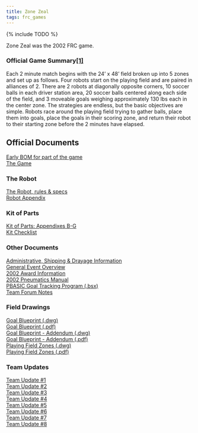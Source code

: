 ```yaml
---
title: Zone Zeal
tags: frc_games
---
```

{% include TODO %}

Zone Zeal was the 2002 FRC game.

### Official Game Summary[[1]](https://web.archive.org/web/20150316194933/http://www3.usfirst.org/sites/default/files/uploadedFiles/Who/FIRST_History/FRC_Game_Summaries_Photos.pdf "https://web.archive.org/web/20150316194933/http://www3.usfirst.org/sites/default/files/uploadedFiles/Who/FIRST_History/FRC_Game_Summaries_Photos.pdf")
Each 2 minute match begins with the 24’ x 48’ field broken up into 5 zones and set up as follows. Four robots start on the playing field and are paired in alliances of 2. There are 2 robots at diagonally opposite corners, 10 soccer balls in each driver station area, 20 soccer balls centered along each side of the field, and 3 moveable goals weighing approximately 130 lbs each in the center zone. The strategies are endless, but the basic objectives are simple. Robots race around the playing field trying to gather balls, place them into goals, place the goals in their scoring zone, and return their robot to their starting zone before the 2 minutes have elapsed. 

## Official Documents
[Early BOM for part of the game](https://web.archive.org/web/20040105150430/http://www.usfirst.org/robotics/2002/earlyBOM.pdf "https://web.archive.org/web/20040105150430/http://www.usfirst.org/robotics/2002/earlyBOM.pdf")  
[The Game](https://web.archive.org/web/20040107154341/http://www2.usfirst.org/2002comp/game.pdf  "https://web.archive.org/web/20040107154341/http://www2.usfirst.org/2002comp/game.pdf")

### The Robot
[The Robot, rules & specs](https://web.archive.org/web/20031128040840/http://www2.usfirst.org/2002comp/robot.pdf "https://web.archive.org/web/20031128040840/http://www2.usfirst.org/2002comp/robot.pdf")  
[Robot Appendix](https://web.archive.org/web/20031012172532/http://www2.usfirst.org/2002comp/robot_app.pdf "https://web.archive.org/web/20031012172532/http://www2.usfirst.org/2002comp/robot_app.pdf")

### Kit of Parts
[Kit of Parts: Appendixes B-G](https://web.archive.org/web/20040608152821/http://www2.usfirst.org/2002comp/kit_p_hlist.pdf "https://web.archive.org/web/20040608152821/http://www2.usfirst.org/2002comp/kit_p_hlist.pdf")  
[Kit Checklist](https://web.archive.org/web/20040630165807/http://www2.usfirst.org/2002comp/kit_checklist.pdf "https://web.archive.org/web/20040630165807/http://www2.usfirst.org/2002comp/kit_checklist.pdf")

### Other Documents
[Administrative, Shipping & Drayage Information](https://web.archive.org/web/20040608152729/http://www2.usfirst.org/2002comp/admin_dray.pdf "https://web.archive.org/web/20040608152729/http://www2.usfirst.org/2002comp/admin_dray.pdf")  
[General Event Overview](https://web.archive.org/web/20040608152739/http://www2.usfirst.org/2002comp/events.pdf "https://web.archive.org/web/20040608152739/http://www2.usfirst.org/2002comp/events.pdf")  
[2002 Award Information](https://web.archive.org/web/20031128080649/http://www2.usfirst.org/2002comp/awards.pdf "https://web.archive.org/web/20031128080649/http://www2.usfirst.org/2002comp/awards.pdf")  
[2002 Pneumatics Manual](https://web.archive.org/web/20030607024300/http://www2.usfirst.org/2002comp/pneumatics_manual.pdf "https://web.archive.org/web/20030607024300/http://www2.usfirst.org/2002comp/pneumatics_manual.pdf")  
[PBASIC Goal Tracking Program (.bsx)](https://web.archive.org/web/20020813234727/http://www.usfirst.org/robotics/2002/goalseek.bsx "https://web.archive.org/web/20020813234727/http://www.usfirst.org/robotics/2002/goalseek.bsx")  
[Team Forum Notes](https://web.archive.org/web/20030919095909/http://www.usfirst.org/robotics/2002/2002TeamForumnotes.pdf "https://web.archive.org/web/20030919095909/http://www.usfirst.org/robotics/2002/2002TeamForumnotes.pdf")

### Field Drawings
[Goal Blueprint (.dwg)](https://web.archive.org/web/20020111065710/http://www2.usfirst.org/2002comp/goal.dwg "https://web.archive.org/web/20020111065710/http://www2.usfirst.org/2002comp/goal.dwg")  
[Goal Blueprint (.pdf)](https://web.archive.org/web/20040608151856/http://www2.usfirst.org/2002comp/goal.pdf "https://web.archive.org/web/20040608151856/http://www2.usfirst.org/2002comp/goal.pdf")  
[Goal Blueprint - Addendum (.dwg)](https://web.archive.org/web/20020111065710/http://www2.usfirst.org/2002comp/goal_angle.dwg "https://web.archive.org/web/20020111065710/http://www2.usfirst.org/2002comp/goal_angle.dwg")  
[Goal Blueprint - Addendum (.pdf)](https://web.archive.org/web/20030521185044/http://www2.usfirst.org/2002comp/goal_angle.pdf "https://web.archive.org/web/20030521185044/http://www2.usfirst.org/2002comp/goal_angle.pdf")  
[Playing Field Zones (.dwg)](https://web.archive.org/web/20020111065710/http://www2.usfirst.org/2002comp/field_zones.dwg "https://web.archive.org/web/20020111065710/http://www2.usfirst.org/2002comp/field_zones.dwg")  
[Playing Field Zones (.pdf)](https://web.archive.org/web/20040608151942/http://www2.usfirst.org/2002comp/field_zones.pdf "https://web.archive.org/web/20040608151942/http://www2.usfirst.org/2002comp/field_zones.pdf")

### Team Updates
[Team Update #1](https://web.archive.org/web/20030316083010/http://www.usfirst.org/robotics/2002/tmup1.pdf "https://web.archive.org/web/20030316083010/http://www.usfirst.org/robotics/2002/tmup1.pdf")  
[Team Update #2](https://web.archive.org/web/20030316111833/http://www.usfirst.org/robotics/2002/tmup2.pdf "https://web.archive.org/web/20030316111833/http://www.usfirst.org/robotics/2002/tmup2.pdf")  
[Team Update #3](https://web.archive.org/web/20030316123631/http://www.usfirst.org/robotics/2002/tmup3.pdf "https://web.archive.org/web/20030316123631/http://www.usfirst.org/robotics/2002/tmup3.pdf")  
[Team Update #4](https://web.archive.org/web/20030316144331/http://www.usfirst.org/robotics/2002/tmup4.pdf "https://web.archive.org/web/20030316144331/http://www.usfirst.org/robotics/2002/tmup4.pdf")  
[Team Update #5](https://web.archive.org/web/20030316160449/http://www.usfirst.org/robotics/2002/tmup5.pdf "https://web.archive.org/web/20030316160449/http://www.usfirst.org/robotics/2002/tmup5.pdf")  
[Team Update #6](https://web.archive.org/web/20030316184559/http://www.usfirst.org/robotics/2002/tmup6.pdf "https://web.archive.org/web/20030316184559/http://www.usfirst.org/robotics/2002/tmup6.pdf")  
[Team Update #7](https://web.archive.org/web/20030316192601/http://www.usfirst.org/robotics/2002/tmup7.pdf "https://web.archive.org/web/20030316192601/http://www.usfirst.org/robotics/2002/tmup7.pdf")  
[Team Update #8](https://web.archive.org/web/20030316210324/http://www.usfirst.org/robotics/2002/tmup8.pdf "https://web.archive.org/web/20030316210324/http://www.usfirst.org/robotics/2002/tmup8.pdf")
